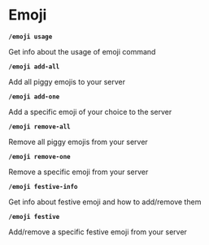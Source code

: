 # Emoji

__`/emoji usage`__

Get info about the usage of emoji command


__`/emoji add-all`__

Add all piggy emojis to your server


__`/emoji add-one`__

Add a specific emoji of your choice to the server


__`/emoji remove-all`__

Remove all piggy emojis from your server


__`/emoji remove-one`__

Remove a specific emoji from your server


__`/emoji festive-info`__

Get info about festive emoji and how to add/remove them


__`/emoji festive`__

Add/remove a specific festive emoji from your server